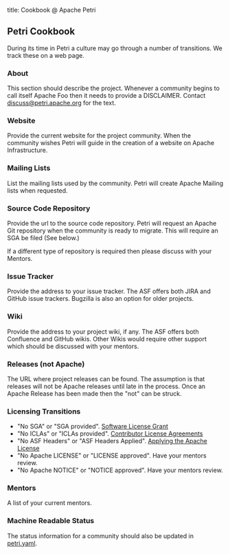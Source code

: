 title: Cookbook @ Apache Petri
<!-- Licensed under ALv2 -->
## Petri Cookbook

During its time in Petri a culture may go through a number of transitions. We track these on a web page.

### About
This section should describe the project. 
Whenever a community begins to call itself Apache Foo then it needs to provide a DISCLAIMER. Contact discuss@petri.apache.org for the text.

### Website
Provide the current website for the project community. When the community wishes Petri will guide in the creation of a website on Apache Infrastructure.

### Mailing Lists
List the mailing lists used by the community. Petri will create Apache Mailing lists when requested.

### Source Code Repository
Provide the url to the source code repository. Petri will request an Apache Git repository when the community is ready to migrate. 
This will require an SGA be filed (See below.)

If a different type of repository is required then please discuss with your Mentors.

### Issue Tracker
Provide the address to your issue tracker. The ASF offers both JIRA and GitHub issue trackers. Bugzilla is also an option for older projects.

### Wiki
Provide the address to your project wiki, if any. The ASF offers both Confluence and GitHub wikis. 
Other Wikis would require other support which should be discussed with your mentors.

### Releases (not Apache)
The URL where project releases can be found. The assumption is that releases will not be Apache releases until late in the process.
Once an Apache Release has been made then the "not" can be struck.

### Licensing Transitions
- "No SGA" or "SGA provided". [Software License Grant](https://www.apache.org/licenses/contributor-agreements.html#grants)
- "No ICLAs" or "ICLAs provided". [Contributor License Agreements](https://www.apache.org/licenses/contributor-agreements.html#clas)
- "No ASF Headers" or "ASF Headers Applied". [Applying the Apache License](https://infra.apache.org/apply-license.html)
- "No Apache LICENSE" or "LICENSE approved". Have your mentors review.
- "No Apache NOTICE" or "NOTICE approved". Have your mentors review.

### Mentors
A list of your current mentors.

### Machine Readable Status
The status information for a community should also be updated in
[petri.yaml](https://github.com/apache/petri/blob/master/info.yaml).
